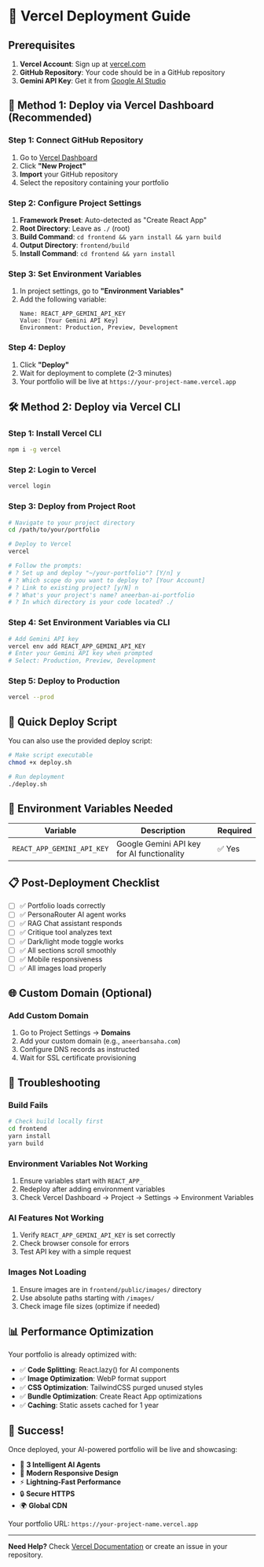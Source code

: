 # 🚀 Vercel Deployment Guide

## Prerequisites

1. **Vercel Account**: Sign up at [vercel.com](https://vercel.com)
2. **GitHub Repository**: Your code should be in a GitHub repository
3. **Gemini API Key**: Get it from [Google AI Studio](https://makersuite.google.com/app/apikey)

## 🎯 Method 1: Deploy via Vercel Dashboard (Recommended)

### Step 1: Connect GitHub Repository

1. Go to [Vercel Dashboard](https://vercel.com/dashboard)
2. Click **"New Project"**
3. **Import** your GitHub repository
4. Select the repository containing your portfolio

### Step 2: Configure Project Settings

1. **Framework Preset**: Auto-detected as "Create React App"
2. **Root Directory**: Leave as `./` (root)
3. **Build Command**: `cd frontend && yarn install && yarn build`
4. **Output Directory**: `frontend/build`
5. **Install Command**: `cd frontend && yarn install`

### Step 3: Set Environment Variables

1. In project settings, go to **"Environment Variables"**
2. Add the following variable:
   ```
   Name: REACT_APP_GEMINI_API_KEY
   Value: [Your Gemini API Key]
   Environment: Production, Preview, Development
   ```

### Step 4: Deploy

1. Click **"Deploy"**
2. Wait for deployment to complete (2-3 minutes)
3. Your portfolio will be live at `https://your-project-name.vercel.app`

## 🛠️ Method 2: Deploy via Vercel CLI

### Step 1: Install Vercel CLI

```bash
npm i -g vercel
```

### Step 2: Login to Vercel

```bash
vercel login
```

### Step 3: Deploy from Project Root

```bash
# Navigate to your project directory
cd /path/to/your/portfolio

# Deploy to Vercel
vercel

# Follow the prompts:
# ? Set up and deploy "~/your-portfolio"? [Y/n] y
# ? Which scope do you want to deploy to? [Your Account]
# ? Link to existing project? [y/N] n
# ? What's your project's name? aneerban-ai-portfolio
# ? In which directory is your code located? ./
```

### Step 4: Set Environment Variables via CLI

```bash
# Add Gemini API key
vercel env add REACT_APP_GEMINI_API_KEY
# Enter your Gemini API key when prompted
# Select: Production, Preview, Development
```

### Step 5: Deploy to Production

```bash
vercel --prod
```

## 🚀 Quick Deploy Script

You can also use the provided deploy script:

```bash
# Make script executable
chmod +x deploy.sh

# Run deployment
./deploy.sh
```

## 🔧 Environment Variables Needed

| Variable | Description | Required |
|----------|-------------|----------|
| `REACT_APP_GEMINI_API_KEY` | Google Gemini API key for AI functionality | ✅ Yes |

## 📋 Post-Deployment Checklist

- [ ] ✅ Portfolio loads correctly
- [ ] ✅ PersonaRouter AI agent works
- [ ] ✅ RAG Chat assistant responds
- [ ] ✅ Critique tool analyzes text
- [ ] ✅ Dark/light mode toggle works
- [ ] ✅ All sections scroll smoothly
- [ ] ✅ Mobile responsiveness
- [ ] ✅ All images load properly

## 🌐 Custom Domain (Optional)

### Add Custom Domain

1. Go to Project Settings → **Domains**
2. Add your custom domain (e.g., `aneerbansaha.com`)
3. Configure DNS records as instructed
4. Wait for SSL certificate provisioning

## 🐛 Troubleshooting

### Build Fails

```bash
# Check build locally first
cd frontend
yarn install
yarn build
```

### Environment Variables Not Working

1. Ensure variables start with `REACT_APP_`
2. Redeploy after adding environment variables
3. Check Vercel Dashboard → Project → Settings → Environment Variables

### AI Features Not Working

1. Verify `REACT_APP_GEMINI_API_KEY` is set correctly
2. Check browser console for errors
3. Test API key with a simple request

### Images Not Loading

1. Ensure images are in `frontend/public/images/` directory
2. Use absolute paths starting with `/images/`
3. Check image file sizes (optimize if needed)

## 📊 Performance Optimization

Your portfolio is already optimized with:

- ✅ **Code Splitting**: React.lazy() for AI components
- ✅ **Image Optimization**: WebP format support
- ✅ **CSS Optimization**: TailwindCSS purged unused styles
- ✅ **Bundle Optimization**: Create React App optimizations
- ✅ **Caching**: Static assets cached for 1 year

## 🎉 Success!

Once deployed, your AI-powered portfolio will be live and showcasing:

- 🧠 **3 Intelligent AI Agents**
- 🎨 **Modern Responsive Design**
- ⚡ **Lightning-Fast Performance**
- 🔒 **Secure HTTPS**
- 🌍 **Global CDN**

Your portfolio URL: `https://your-project-name.vercel.app`

---

**Need Help?** Check [Vercel Documentation](https://vercel.com/docs) or create an issue in your repository.